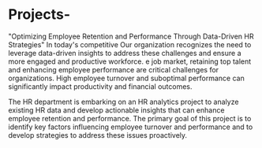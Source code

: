 # Projects-
"Optimizing Employee Retention and Performance Through Data-Driven HR Strategies"
In today's competitive Our organization recognizes the need to leverage data-driven insights to address these challenges and ensure a more engaged and productive workforce. e job market, retaining top talent and enhancing employee performance are critical challenges for organizations. High employee turnover and suboptimal performance can significantly impact productivity and financial outcomes.

The HR department is embarking on an HR analytics project to analyze existing HR data and develop actionable insights that can enhance employee retention and performance. The primary goal of this project is to identify key factors influencing employee turnover and performance and to develop strategies to address these issues proactively.

